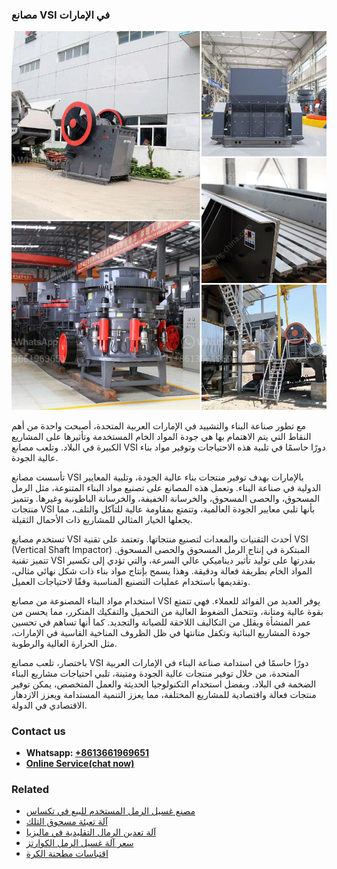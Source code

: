 <h3>مصانع VSI في الإمارات</h3><img src='1701853475.jpg' alt=''><p>مع تطور صناعة البناء والتشييد في الإمارات العربية المتحدة، أصبحت واحدة من أهم النقاط التي يتم الاهتمام بها هي جودة المواد الخام المستخدمة وتأثيرها على المشاريع الكبيرة في البلاد. وتلعب مصانع VSI دورًا حاسمًا في تلبية هذه الاحتياجات وتوفير مواد بناء عالية الجودة.</p><p>تأسست مصانع VSI بالإمارات بهدف توفير منتجات بناء عالية الجودة، وتلبية المعايير الدولية في صناعة البناء. وتعمل هذه المصانع على تصنيع مواد البناء المتنوعة، مثل الرمل المسحوق، والحصى المسحوق، والخرسانة الخفيفة، والخرسانة الباطونية وغيرها. وتتميز منتجات VSI بأنها تلبي معايير الجودة العالمية، وتتمتع بمقاومة عالية للتآكل والتلف، مما يجعلها الخيار المثالي للمشاريع ذات الأحمال الثقيلة.</p><p>تستخدم مصانع VSI أحدث التقنيات والمعدات لتصنيع منتجاتها. وتعتمد على تقنية VSI (Vertical Shaft Impactor) المبتكرة في إنتاج الرمل المسحوق والحصى المسحوق. تتميز تقنية VSI بقدرتها على توليد تأثير ديناميكي عالي السرعة، والتي تؤدي إلى تكسير المواد الخام بطريقة فعالة ودقيقة. وهذا يسمح بإنتاج مواد بناء ذات شكل نهائي مثالي، وتقديمها باستخدام عمليات التصنيع المناسبة وفقًا لاحتياجات العميل.</p><p>استخدام مواد البناء المصنوعة من مصانع VSI يوفر العديد من الفوائد للعملاء. فهي تتمتع بقوة عالية ومتانة، وتتحمل الضغوط العالية من التحميل والتفكيك المتكرر، مما يحسن من عمر المنشأة ويقلل من التكاليف اللاحقة للصيانة والتجديد. كما أنها تساهم في تحسين جودة المشاريع البنائية وتكفل متانتها في ظل الظروف المناخية القاسية في الإمارات، مثل الحرارة العالية والرطوبة.</p><p>باختصار، تلعب مصانع VSI دورًا حاسمًا في استدامة صناعة البناء في الإمارات العربية المتحدة، من خلال توفير منتجات عالية الجودة ومتينة، تلبي احتياجات مشاريع البناء الضخمة في البلاد. وبفضل استخدام التكنولوجيا الحديثة والعمل المتخصص، يمكن توفير منتجات فعالة واقتصادية للمشاريع المختلفة، مما يعزز التنمية المستدامة ويعزز الازدهار الاقتصادي في الدولة.</p><h3>Contact us</h3><ul><li><strong>Whatsapp:&nbsp;<a href="https://wa.me/8613661969651">+8613661969651</a></strong></li><li><a href="https://swt.shibang-china.com/?git&amp;zhl&amp;مصانع VSI في الإمارات"><strong>Online Service(chat now)</strong></a></li></ul><h3>Related</h3><ul><li><a href='مصنع غسيل الرمل المستخدم للبيع في تكساس.md'>مصنع غسيل الرمل المستخدم للبيع في تكساس</a></li><li><a href='آلة تعبئة مسحوق التلك.md'>آلة تعبئة مسحوق التلك</a></li><li><a href='آلة تعدين الرمال التقليدية في ماليزيا.md'>آلة تعدين الرمال التقليدية في ماليزيا</a></li><li><a href='سعر آلة غسيل الرمل الكوارتز.md'>سعر آلة غسيل الرمل الكوارتز</a></li><li><a href='اقتباسات مطحنة الكرة.md'>اقتباسات مطحنة الكرة</a></li></ul>